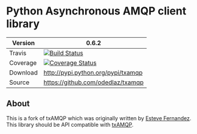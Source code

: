 Python Asynchronous AMQP client library 
================================

|Version|0.6.2|
|---|---|
|Travis|[![Build Status](https://travis-ci.org/odedlaz/txamqp.svg?branch=master)](https://travis-ci.org/odedlaz/txamqp)|
|Coverage|[![Coverage Status](https://coveralls.io/repos/github/odedlaz/txamqp/badge.svg)](https://coveralls.io/github/odedlaz/txamqp)|
|Download|http://pypi.python.org/pypi/txamqp|
|Source|https://github.com/odedlaz/txamqp|

About
-----

This is a fork of txAMQP which was originally written by [Esteve Fernandez](https://github.com/esteve).
This library should be API compatible with [txAMQP](https://launchpad.net/txamqp).
